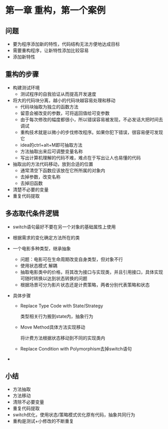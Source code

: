 # 第一章 重构，第一个案例

## 问题

- 要为程序添加新的特性，代码结构无法方便地达成目标
- 需要重构程序，让新特性添加比较容易
- 添加新特性

## 重构的步骤

- 构建测试环境
  - 测试程序的自我验证从而提高开发速度
- 将大的代码块分离，越小的代码块越容易处理和移动
  - 代码块抽取为独立的函数方法
  - 留意会被改变的参数，可将返回值给可变参数
  - 由于每次修改的幅度都很小，所以错误容易被发现，不必发话大把时间去调试
  - 重构技术就是以微小的步伐修改程序。如果你犯下错误，很容易便可发现它
  - idea的ctrl+alt+M即可抽取方法
  - 方法抽取出来后可调整变量名称
  - 写出计算机理解的代码不难，难点在于写出让人也易懂的代码
- 抽取出的方法代码移动，放到合适的位置
  - 通常清空下函数应该放在它所所属的对象内
  - 去掉参数，改变名称
  - 去掉旧函数
- 清楚不必要的变量
- 重复代码提取



## 多态取代条件逻辑

- switch语句最好不要在另一个对象的基础属性上使用

- 根据需求的变化确定方法所在的类

- 一个电影多种类型，继承抽象

  - 问题：电影可在生命周期改变自身类型，但对象不行
  - 使用状态模式 解耦
  - 抽取电影类中的价格，将其改为接口与实现类，并且引用接口，具体实现可随时转换以达到状态转换的问题
  - 根据场景可分为影片状态还是计费策略，两者分别代表策略和状态

- 具体步骤

  - Replace Type Code with State/Strategy

    类型相关行为搬到state内，抽象行为

  - Move Method具体方法实现移动

    将计费方法根据状态移动到不同的实现类内

  - Replace Condition with Polymorphism去掉switch语句

- 

## 小结

- 方法抽取
- 方法移动
- 清除不必要变量
- 重复代码提取
- switch优化，使用状态/策略模式优化原有代码，抽象共同行为
- 重构是测试+小修改的不断重复

